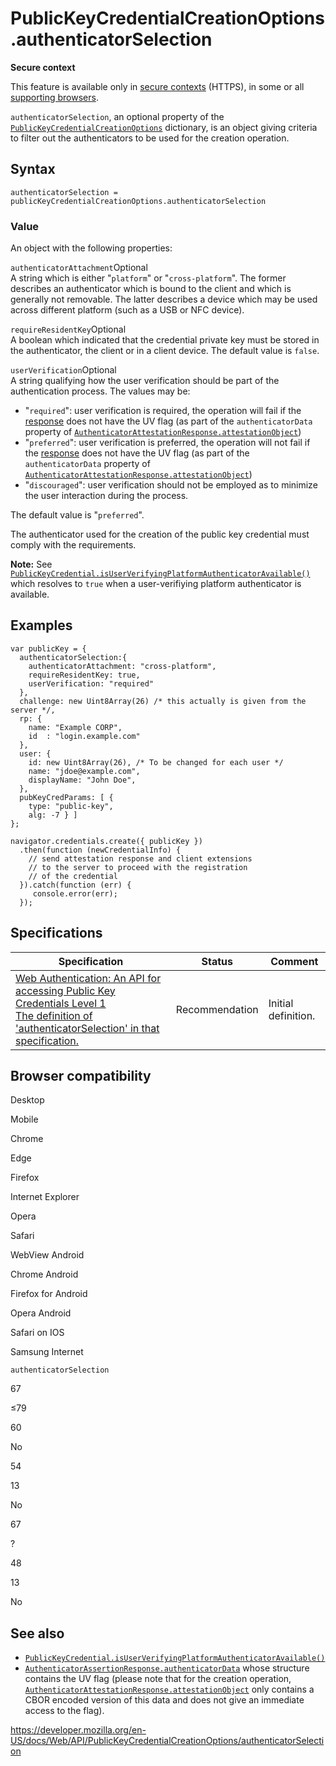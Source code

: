 # PublicKeyCredentialCreationOptions.authenticatorSelection

**Secure context**

This feature is available only in [secure contexts](https://developer.mozilla.org/en-US/docs/Web/Security/Secure_Contexts) (HTTPS), in some or all [supporting browsers](#browser_compatibility).

`authenticatorSelection`, an optional property of the [`PublicKeyCredentialCreationOptions`](../publickeycredentialcreationoptions) dictionary, is an object giving criteria to filter out the authenticators to be used for the creation operation.

## Syntax

    authenticatorSelection = publicKeyCredentialCreationOptions.authenticatorSelection

### Value

An object with the following properties:

`authenticatorAttachment`<span class="badge inline optional">Optional</span>  
A string which is either "`platform`" or "`cross-platform`". The former describes an authenticator which is bound to the client and which is generally not removable. The latter describes a device which may be used across different platform (such as a USB or NFC device).

`requireResidentKey`<span class="badge inline optional">Optional</span>  
A boolean which indicated that the credential private key must be stored in the authenticator, the client or in a client device. The default value is `false`.

`userVerification`<span class="badge inline optional">Optional</span>  
A string qualifying how the user verification should be part of the authentication process. The values may be:

- "`required`": user verification is required, the operation will fail if the [response](../authenticatorattestationresponse) does not have the UV flag (as part of the `authenticatorData` property of [`AuthenticatorAttestationResponse.attestationObject`](../authenticatorattestationresponse/attestationobject))
- "`preferred`": user verification is preferred, the operation will not fail if the [response](../authenticatorattestationresponse) does not have the UV flag (as part of the `authenticatorData` property of [`AuthenticatorAttestationResponse.attestationObject`](../authenticatorattestationresponse/attestationobject))
- "`discouraged`": user verification should not be employed as to minimize the user interaction during the process.

The default value is "`preferred`".

The authenticator used for the creation of the public key credential must comply with the requirements.

**Note:** See [`PublicKeyCredential.isUserVerifyingPlatformAuthenticatorAvailable()`](../publickeycredential/isuserverifyingplatformauthenticatoravailable) which resolves to `true` when a user-verifiying platform authenticator is available.

## Examples

    var publicKey = {
      authenticatorSelection:{
        authenticatorAttachment: "cross-platform",
        requireResidentKey: true,
        userVerification: "required"
      },
      challenge: new Uint8Array(26) /* this actually is given from the server */,
      rp: {
        name: "Example CORP",
        id  : "login.example.com"
      },
      user: {
        id: new Uint8Array(26), /* To be changed for each user */
        name: "jdoe@example.com",
        displayName: "John Doe",
      },
      pubKeyCredParams: [ {
        type: "public-key",
        alg: -7 } ]
    };

    navigator.credentials.create({ publicKey })
      .then(function (newCredentialInfo) {
        // send attestation response and client extensions
        // to the server to proceed with the registration
        // of the credential
      }).catch(function (err) {
         console.error(err);
      });

## Specifications

<table><thead><tr class="header"><th>Specification</th><th>Status</th><th>Comment</th></tr></thead><tbody><tr class="odd"><td><a href="https://w3c.github.io/webauthn/#dom-publickeycredentialcreationoptions-authenticatorselection">Web Authentication: An API for accessing Public Key Credentials Level 1<br />
<span class="small">The definition of 'authenticatorSelection' in that specification.</span></a></td><td><span class="spec-rec">Recommendation</span></td><td>Initial definition.</td></tr></tbody></table>

## Browser compatibility

Desktop

Mobile

Chrome

Edge

Firefox

Internet Explorer

Opera

Safari

WebView Android

Chrome Android

Firefox for Android

Opera Android

Safari on IOS

Samsung Internet

`authenticatorSelection`

67

≤79

60

No

54

13

No

67

?

48

13

No

## See also

- [`PublicKeyCredential.isUserVerifyingPlatformAuthenticatorAvailable()`](../publickeycredential/isuserverifyingplatformauthenticatoravailable)
- [`AuthenticatorAssertionResponse.authenticatorData`](../authenticatorassertionresponse/authenticatordata) whose structure contains the UV flag (please note that for the creation operation, [`AuthenticatorAttestationResponse.attestationObject`](../authenticatorattestationresponse/attestationobject) only contains a CBOR encoded version of this data and does not give an immediate access to the flag).

<a href="https://developer.mozilla.org/en-US/docs/Web/API/PublicKeyCredentialCreationOptions/authenticatorSelection" class="_attribution-link">https://developer.mozilla.org/en-US/docs/Web/API/PublicKeyCredentialCreationOptions/authenticatorSelection</a>
